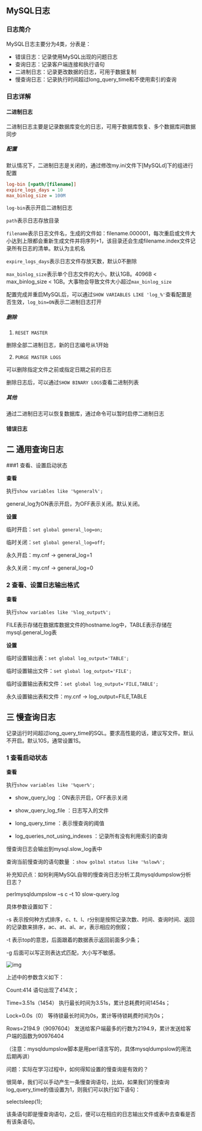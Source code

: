 MySQL日志
-

### 日志简介

MySQL日志主要分为4类，分表是：

- 错误日志：记录使用MySQL出现的问题日志
- 查询日志：记录客户端连接和执行语句
- 二进制日志：记录更改数据的日志，可用于数据复制
- 慢查询日志：记录执行时间超过long_query_time和不使用索引的查询

### 日志详解

#### 二进制日志

二进制日志主要是记录数据库变化的日志，可用于数据库恢复、多个数据库间数据同步

##### 配置

默认情况下，二进制日志是关闭的，通过修改my.ini文件下[MySQLd]下的组进行配置

```ini
log-bin [=path/[filename]]
expire_logs_days = 10
max_binlog_size = 100M
```

`log-bin`表示开启二进制日志

`path`表示日志存放目录

`filename`表示日志文件名，生成的文件如：filename.000001，每次重启或文件大小达到上限都会重新生成文件并将序列+1，该目录还会生成filename.index文件记录所有日志的清单。默认为主机名

`expire_logs_days`表示日志文件存放天数，默认0不删除

`max_binlog_size`表示单个日志文件的大小，默认1GB。4096B < max_binlog_size < 1GB。大事物会导致文件大小超过`max_binlog_size`

配置完成并重启MySQL后，可以通过`SHOW VARIABLES LIKE 'log_%'`查看配置是否生效，`log_bin=ON`表示二进制日志打开

##### 删除

1. `RESET MASTER`

删除全部二进制日志，新的日志编号从1开始

2. `PURGE MASTER LOGS`

可以删除指定文件之前或指定日期之前的日志

删除日志后，可以通过`SHOW BINARY LOGS`查看二进制列表

##### 其他

通过二进制日志可以恢复数据库，通过命令可以暂时启停二进制日志

#### 错误日志









## 二 通用查询日志

###1 查看、设置启动状态

**查看**

执行`show variables like '%general%';`

general_log为ON表示开启，为OFF表示关闭。默认关闭。

**设置**

临时开启：`set global general_log=on;`

临时关闭：`set global general_log=off;`

永久开启：my.cnf -> general_log=1

永久关闭：my.cnf -> general_log=0

### 2 查看、设置日志输出格式

**查看**

执行`show variables like '%log_output%';`

FILE表示存储在数据库数据文件的hostname.log中，TABLE表示存储在mysql.general_log表

**设置**

临时设置输出表：`set global log_output='TABLE';`

临时设置输出文件：`set global log_output='FILE';`

临时设置输出表和文件：`set global log_output='FILE,TABLE';`

永久设置输出表和文件：my.cnf -> log_output=FILE,TABLE

## 三 慢查询日志

记录运行时间超过long_query_time的SQL。要求高性能的话，建议写文件。默认不开启。默认10S，通常设置1S。

### 1 查看启动状态

**查看**

执行`show variables like '%quer%';`

- show_query_log ：ON表示开启，OFF表示关闭

- show_query_log_file ：日志写入的文件
- long_query_time ：表示慢查询的阈值
- log_queries_not_using_indexes ：记录所有没有利用索引的查询

慢查询日志会输出到mysql.slow_log表中

查询当前慢查询的语句数量 ：`show golbal status like '%slow%';`















补充知识点：如何利用MySQL自带的慢查询日志分析工具mysqldumpslow分析日志？

perlmysqldumpslow –s c –t 10 slow-query.log

具体参数设置如下：

-s 表示按何种方式排序，c、t、l、r分别是按照记录次数、时间、查询时间、返回的记录数来排序，ac、at、al、ar，表示相应的倒叙；

-t 表示top的意思，后面跟着的数据表示返回前面多少条；

-g 后面可以写正则表达式匹配，大小写不敏感。

![img](https://mmbiz.qpic.cn/mmbiz_jpg/WwPkUCFX4x7hXZ98kcPDzicr6qFuBBLaWZ16Sco9Rp4agA3IFjL5SE8eznQ4uRcCHicY6PBxW7nkHZ6mToPuumJQ/640?wx_fmt=jpeg&wxfrom=5&wx_lazy=1&wx_co=1)

上述中的参数含义如下：

Count:414 语句出现了414次；

Time=3.51s（1454） 执行最长时间为3.51s，累计总耗费时间1454s；

Lock=0.0s（0） 等待锁最长时间为0s，累计等待锁耗费时间为0s；

Rows=2194.9（9097604） 发送给客户端最多的行数为2194.9，累计发送给客户端的函数为90976404

（注意：mysqldumpslow脚本是用perl语言写的，具体mysqldumpslow的用法后期再讲）

问题：实际在学习过程中，如何得知设置的慢查询是有效的？

很简单，我们可以手动产生一条慢查询语句，比如，如果我们的慢查询log_query_time的值设置为1，则我们可以执行如下语句：

selectsleep(1);

该条语句即是慢查询语句，之后，便可以在相应的日志输出文件或表中去查看是否有该条语句。